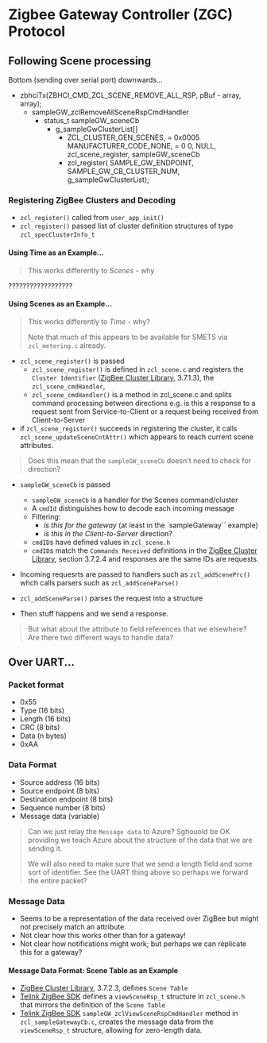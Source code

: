 # Zigbee Gateway Controller (ZGC) Protocol

## Following Scene processing
Bottom (sending over serial port) downwards...

- zbhciTx(ZBHCI_CMD_ZCL_SCENE_REMOVE_ALL_RSP, pBuf - array, array);
    - sampleGW_zclRemoveAllSceneRspCmdHandler
        - status_t sampleGW_sceneCb
            - g_sampleGwClusterList[]
                - ZCL_CLUSTER_GEN_SCENES, = 0x0005
                  MANUFACTURER_CODE_NONE, = 0
                  0, NULL, zcl_scene_register,		sampleGW_sceneCb
                - zcl_register(
                    SAMPLE_GW_ENDPOINT,
                    SAMPLE_GW_CB_CLUSTER_NUM, g_sampleGwClusterList);

### Registering ZigBee Clusters and Decoding
- `zcl_register()` called from `user_app_init()`
- `zcl_register()` passed list of cluster definition structures of type `zcl_specClusterInfo_t`

#### Using Time as an Example...
> This works differently to _Scenes_ - why


??????????????????



#### Using Scenes as an Example...
> This works differently to _Time_ - why?
>
> Note that much of this appears to be available for SMETS via `zcl_metering.c` already.

- `zcl_scene_register()` is passed
    - `zcl_scene_register()` is defined in `zcl_scene.c` and registers the `Cluster Identifier` ([ZigBee Cluster Library], 3.7.1.3), the `zcl_scene_cmdHandler`,
    - `zcl_scene_cmdHandler()` is a method in zcl_scene.c and splits command processing between directions e.g. is this a response to a request sent from Service-to-Client or a request being received from Client-to-Server
- if `zcl_scene_register()` succeeds in registering the cluster, it calls `zcl_scene_updateSceneCntAttr()` which appears to reach current scene attributes.

> Does this mean that the `sampleGW_sceneCb` doesn't need to check for direction?

- `sampleGW_sceneCb` is passed
    - `sampleGW_sceneCb` is a handler for the Scenes command/cluster
    - A `cmdId` distinguishes how to decode each incoming message
    - Filtering:
        - _is this for the gateway_ (at least in the `sampleGateway`` example)
        - _is this in the Client-to-Server_ direction?
    - `cmdID`s have defined values in `zcl_scene.h`
    - `cmdID`s match the `Commands Received` definitions in the [ZigBee Cluster Library], section 3.7.2.4 and responses are the same IDs are requests.

- Incoming requesrts are passed to handlers such as `zcl_addScenePrc()` whch calls parsers such as `zcl_addSceneParse()`
- `zcl_addSceneParse()` parses the request into a structure
- Then stuff happens and we send a response.

> But what about the attribute to field references that we elsewhere?  Are there two different ways to handle data?

## Over UART...
### Packet format
- 0x55
- Type (16 bits)
- Length (16 bits)
- CRC (8 bits)
- Data (n bytes)
- 0xAA

### Data Format
- Source address (16 bits)
- Source endpoint (8 bits)
- Destination endpoint (8 bits)
- Sequence number (8 bits)
- Message data (variable)

> Can we just relay the `Message data` to Azure?  Sghouold be OK providing we teach Azure about the structure of the data that we are sending it.
>
> We will also need to make sure that we send a length field and some sort of identifier.  See the UART thing above so perhaps we forward the entire packet?

### Message Data
- Seems to be a representation of the data received over ZigBee but might not precisely match an attribute.
- Not clear how this works other than for a gateway!
- Not clear how notifications might work; but perhaps we can replicate this for a gateway?

#### Message Data Format: Scene Table as an Example
- [ZigBee Cluster Library], 3.7.2.3, defines `Scene Table`
- [Telink ZigBee SDK] defines a `viewSceneRsp_t` structure in `zcl_scene.h` that mirrors the definition of the `Scene Table`
- [Telink ZigBee SDK] `sampleGW_zclViewSceneRspCmdHandler` method in `zcl_sampleGatewayCb.c`, creates the message data from the `viewSceneRsp_t` structure, allowing for zero-length data.


[ZigBee Cluster Library]: https://zigbeealliance.org/wp-content/uploads/2021/10/07-5123-08-Zigbee-Cluster-Library.pdf
[Telink ZigBee SDK]: http://wiki.telink-semi.cn/tools_and_sdk/Zigbee/Zigbee_SDK.zip


